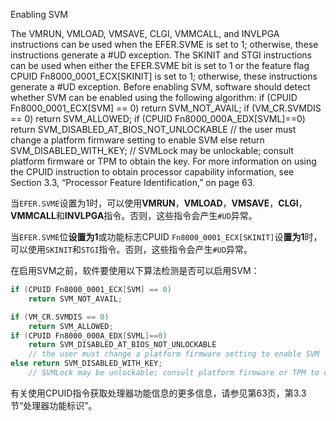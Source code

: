 Enabling SVM


The VMRUN, VMLOAD, VMSAVE, CLGI, VMMCALL, and INVLPGA instructions can be used when the EFER.SVME is set to 1; otherwise, these instructions generate a #UD exception. The SKINIT and STGI instructions can be used when either the EFER.SVME bit is set to 1 or the feature flag CPUID Fn8000_0001_ECX[SKINIT] is set to 1; otherwise, these instructions generate a #UD exception.
Before enabling SVM, software should detect whether SVM can be enabled using the following algorithm:
if (CPUID Fn8000_0001_ECX[SVM] == 0) return SVM_NOT_AVAIL;
if (VM_CR.SVMDIS == 0) return SVM_ALLOWED;
if (CPUID Fn8000_000A_EDX[SVML]==0)
return SVM_DISABLED_AT_BIOS_NOT_UNLOCKABLE
// the user must change a platform firmware setting to enable SVM
else return SVM_DISABLED_WITH_KEY;
// SVMLock may be unlockable; consult platform firmware or TPM to obtain the
key.
For more information on using the CPUID instruction to obtain processor capability information, see Section 3.3, “Processor Feature Identification,” on page 63.


当`EFER.SVME`设置为1时，可以使用**VMRUN**，**VMLOAD**，**VMSAVE**，**CLGI**，**VMMCALL**和**INVLPGA**指令。否则，这些指令会产生`#UD`异常。

当`EFER.SVME`位**设置为1**或功能标志CPUID `Fn8000_0001_ECX[SKINIT]`设**置为1**时，可以使用`SKINIT`和`STGI`指令。否则，这些指令会产生`#UD`异常。

在启用SVM之前，软件要使用以下算法检测是否可以启用SVM：

```cpp
if (CPUID Fn8000_0001_ECX[SVM] == 0)
    return SVM_NOT_AVAIL;

if (VM_CR.SVMDIS == 0) 
    return SVM_ALLOWED;
if (CPUID Fn8000_000A_EDX[SVML]==0)
    return SVM_DISABLED_AT_BIOS_NOT_UNLOCKABLE
    // the user must change a platform firmware setting to enable SVM
else return SVM_DISABLED_WITH_KEY;
    // SVMLock may be unlockable; consult platform firmware or TPM to obtain the key.
```

有关使用CPUID指令获取处理器功能信息的更多信息，请参见第63页，第3.3节“处理器功能标识”。